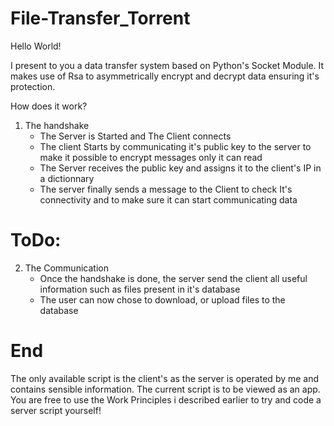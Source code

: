 # File-Transfer_Torrent

Hello World!

I present to you a data transfer system based on Python's Socket Module.
It makes use of Rsa to asymmetrically encrypt and decrypt data ensuring it's protection.

How does it work?

1. The handshake
   - The Server is Started and The Client connects
   - The client Starts by communicating it's public key to the server to make it possible to encrypt messages only it can read
   - The Server receives the public key and assigns it to the client's IP in a dictionnary
   - The server finally sends a message to the Client to check It's connectivity and to make sure it can start communicating data

# ToDo: 
2. The Communication
   - Once the handshake is done, the server send the client all useful information such as files present in it's database
   - The user can now chose to download, or upload files to the database
# End

The only available script is the client's as the server is operated by me and contains sensible information. The current script is to be viewed as an app.
You are free to use the Work Principles i described earlier to try and code a server script yourself!
